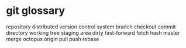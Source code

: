 # git glossary

repository
distributed version control system
branch
checkout
commit
directory
working tree
staging area
dirty
fast-forward
fetch
hash
master
merge
octopus
origin
pull
push
rebase


